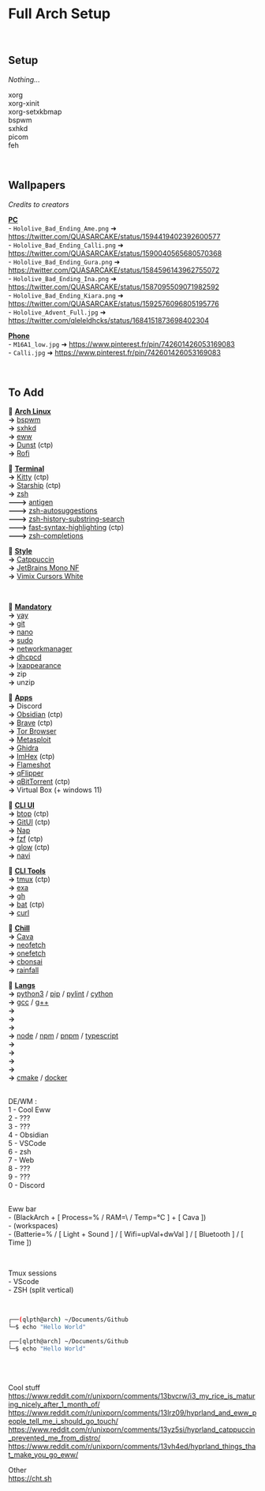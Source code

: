 # Full Arch Setup




<br>

## Setup

*Nothing...*



<!--xinput set-prop "ELAN0521:01 04F3:31B1 Touchpad" "libinput Tapping Enabled" 1<br>-->


xorg<br>
xorg-xinit<br>
xorg-setxkbmap<br>
bspwm<br>
sxhkd<br>
picom<br>
feh<br>


<!--
✅
-->


<br>


## Wallpapers
*Credits to creators*

<u>**PC**</u><br>
\- `Hololive_Bad_Ending_Ame.png` ➜ https://twitter.com/QUASARCAKE/status/1594419402392600577<br>
\- `Hololive_Bad_Ending_Calli.png` ➜ https://twitter.com/QUASARCAKE/status/1590040565680570368<br>
\- `Hololive_Bad_Ending_Gura.png` ➜ https://twitter.com/QUASARCAKE/status/1584596143962755072<br>
\- `Hololive_Bad_Ending_Ina.png` ➜ https://twitter.com/QUASARCAKE/status/1587095509071982592<br>
\- `Hololive_Bad_Ending_Kiara.png` ➜ https://twitter.com/QUASARCAKE/status/1592576096805195776<br>
\- `Hololive_Advent_Full.jpg` ➜ https://twitter.com/qleleldhcks/status/1684151873698402304<br>


<u>**Phone**</u><br>
\- `M16A1_low.jpg` ➜ https://www.pinterest.fr/pin/742601426053169083<br>
\- `Calli.jpg` ➜ https://www.pinterest.fr/pin/742601426053169083<br>



<br>


## To Add

🔸 <u>**Arch Linux**</u><br>
**->** [bspwm](https://github.com/baskerville/bspwm)<br>
**->** [sxhkd](https://github.com/baskerville/sxhkd)<br>
**->** [eww](https://github.com/elkowar/eww)<br>
**->** [Dunst](https://github.com/dunst-project/dunst) (ctp)<br>
**->** [Rofi](https://github.com/davatorium/rofi)<br>
<!--**->** [Thunar](https://github.com/xfce-mirror/thunar)<br>-->

🔸 <u>**Terminal**</u><br>
**->** [Kitty](https://github.com/kovidgoyal/kitty) (ctp)<br>
**->** [Starship](https://github.com/starship/starship) (ctp)<br>
**->** [zsh](https://github.com/zsh-users/zsh)<br>
**--->** [antigen](https://github.com/zsh-users/antigen)<br>
**--->** [zsh-autosuggestions](https://github.com/zsh-users/zsh-autosuggestions)<br>
**--->** [zsh-history-substring-search](https://github.com/zsh-users/zsh-history-substring-search)<br>
**--->** [fast-syntax-highlighting](https://github.com/zdharma-continuum/fast-syntax-highlighting) (ctp)<br>
**--->** [zsh-completions](https://github.com/zsh-users/zsh-completions)<br>

🔸 <u>**Style**</u><br>
**->** [Catppuccin](https://github.com/catppuccin)<br>
**->** [JetBrains Mono NF](https://github.com/ryanoasis/nerd-fonts)<br>
**->** [Vimix Cursors White](https://github.com/vinceliuice/Vimix-cursors)<br>
<!--**->** [Sweet](https://github.com/EliverLara/Sweet)<br>-->
<!--**->** [Candy Icons](https://github.com/EliverLara/candy-icons)<br>-->



<br>


🔹 <u>**Mandatory**</u><br>
**->** [yay](https://github.com/Jguer/yay)<br>
**->** [git](https://github.com/git/git)<br>
**->** [nano](https://github.com/madnight/nano)<br>
**->** [sudo](https://github.com/sudo-project/sudo)<br>
**->** [networkmanager](https://github.com/NetworkManager/NetworkManager)<br>
**->** [dhcpcd](https://github.com/pelikan/dhcpd)<br>
**->** [lxappearance](https://github.com/lxde/lxappearance)<br>
**->** zip<br>
**->** unzip<br>

🔹 <u>**Apps**</u><br>
**->** Discord<br>
**->** [Obsidian](https://github.com/obsidianmd/obsidian-releases) (ctp)<br>
**->** [Brave](https://github.com/brave/brave-browser) (ctp)<br>
**->** [Tor Browser](https://github.com/torproject/tor)<br>
**->** [Metasploit](https://github.com/rapid7/metasploit-framework)<br>
**->** [Ghidra](https://github.com/NationalSecurityAgency/ghidra)<br>
**->** [ImHex](https://github.com/WerWolv/ImHex) (ctp)<br>
**->** [Flameshot](https://github.com/flameshot-org/flameshot)<br>
**->** [qFlipper](https://github.com/flipperdevices/qFlipper)<br>
**->** [qBitTorrent](https://github.com/catppuccin/qbittorrent) (ctp)<br>
**->** Virtual Box (+ windows 11)<br>

🔹 <u>**CLI UI**</u><br>
**->** [btop](https://github.com/aristocratos/btop) (ctp)<br>
**->** [GitUI](https://github.com/extrawurst/gitui) (ctp)<br>
**->** [Nap](https://github.com/maaslalani/nap)<br>
**->** [fzf](https://github.com/junegunn/fzf) (ctp)<br>
**->** [glow](https://github.com/charmbracelet/glow) (ctp)<br>
**->** [navi](https://github.com/denisidoro/navi)<br>

🔹 <u>**CLI Tools**</u><br>
**->** [tmux](https://github.com/tmux/tmux/wiki) (ctp)<br>
**->** [exa](https://github.com/ogham/exa)<br>
**->** [gh](https://github.com/cli/cli)<br>
**->** [bat](https://github.com/sharkdp/bat) (ctp)<br>
**->** [curl](https://github.com/curl/curl)<br>

🔹 <u>**Chill**</u><br>
**->** [Cava](https://github.com/karlstav/cava)<br>
**->** [neofetch](https://github.com/dylanaraps/neofetch)<br>
**->** [onefetch](https://github.com/o2sh/onefetch)<br>
**->** [cbonsai](https://gitlab.com/jallbrit/cbonsai)<br>
**->** [rainfall](https://github.com/alpin111/rainfall)<br>

🔹 <u>**Langs**</u><br>
**->** <!-- Python / Cython / Mojo -->
[python3](https://github.com/python/cpython)
/ [pip](https://github.com/pypa/pip)
/ [pylint](https://github.com/pylint-dev/pylint)
/ [cython](https://github.com/cython/cython)<br>
**->** <!-- Carbon / C / C++ -->
[gcc](https://github.com/gcc-mirror/gcc)
/ [g++](https://github.com/gcc-mirror/gcc)<br>
**->** <br> <!-- Rust -->
**->** <br> <!-- Java -->
**->** <br> <!-- C# -->
**->** <!-- Javascript / Typescript -->
[node](https://github.com/nodejs/node)
/ [npm](https://github.com/npm/cli)
/ [pnpm](https://github.com/pnpm/pnpm)
/ [typescript](https://github.com/microsoft/TypeScript)<br>
**->** <br> <!-- PhP -->
**->** <br> <!-- Golang -->
**->** <br> <!-- Assembly -->
**->** <br> <!-- JVM / Erlang / LLVM / V8 -->
**->** <!-- Utils -->
[cmake](https://github.com/Kitware/CMake)
/ [docker](https://github.com/docker)<br>


<br>
DE/WM :<br>
1 - Cool Eww<br>
2 - ???<br>
3 - ???<br>
4 - Obsidian<br>
5 - VSCode<br>
6 - zsh<br>
7 - Web<br>
8 - ???<br>
9 - ???<br>
0 - Discord<br>


<br>


Eww bar<br>
\- (BlackArch + [ Process=% / RAM=\ / Temp=°C ] + [ Cava ])<br>
\- (workspaces)<br>
\- (Batterie=% / [ Light + Sound ] / [ Wifi=upVal+dwVal ] / [ Bluetooth ] / [ Time ])<br>


<br>


Tmux sessions<br>
\- VScode<br>
\- ZSH (split vertical)<br>








<br>


```sh
┌──(qlpth@arch) ~/Documents/Github
└─$ echo "Hello World"

┌──[qlpth@arch] ~/Documents/Github
└─$ echo "Hello World"
```


<br>
<br>


Cool stuff<br>
https://www.reddit.com/r/unixporn/comments/13bvcrw/i3_my_rice_is_maturing_nicely_after_1_month_of/<br>
https://www.reddit.com/r/unixporn/comments/13lrz09/hyprland_and_eww_people_tell_me_i_should_go_touch/<br>
https://www.reddit.com/r/unixporn/comments/13yz5si/hyprland_catppuccin_prevented_me_from_distro/<br>
https://www.reddit.com/r/unixporn/comments/13vh4ed/hyprland_things_that_make_you_go_eww/<br>

Other<br>
https://cht.sh